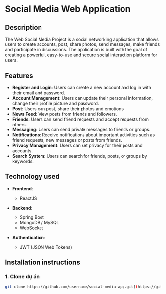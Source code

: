# Social Media Web Application

## Description

The Web Social Media Project is a social networking application that allows users to create accounts, post, share photos, send messages, make friends and participate in discussions. The application is built with the goal of creating a powerful, easy-to-use and secure social interaction platform for users.

## Features

- **Register and Login**: Users can create a new account and log in with their email and password.
- **Account Management**: Users can update their personal information, change their profile picture and password.
- **Post**: Users can post, share their photos and emotions.
- **News Feed**: View posts from friends and followers.
- **Friends**: Users can send friend requests and accept requests from others.
- **Messaging**: Users can send private messages to friends or groups.
- **Notifications**: Receive notifications about important activities such as friend requests, new messages or posts from friends.
- **Privacy Management**: Users can set privacy for their posts and accounts.
- **Search System**: Users can search for friends, posts, or groups by keywords.

## Technology used

- **Frontend**:
  - ReactJS
  
- **Backend**:
  - Spring Boot
  - MongoDB / MySQL
  - WebSocket

- **Authentication**:
  - JWT (JSON Web Tokens)

## Installation instructions

### 1. Clone dự án

```bash
git clone https://github.com/username/social-media-app.git](https://github.com/thieutrung2k3/xthreads-social-network.git

